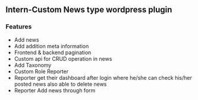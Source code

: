 ## Intern-Custom News type wordpress plugin
### Features
* Add news
* Add addition meta information
* Frontend & backend pagination 
* Custom api for CRUD operation in news
* Add Taxonomy 
* Custom Role Reporter
* Reporter get their dashboard after login where he/she can check his/her posted news also able to delete news
* Reporter Add news through form  

